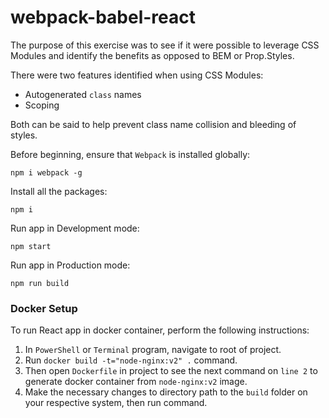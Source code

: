 # webpack-babel-react
The purpose of this exercise was to see if it were possible to leverage CSS Modules and identify the benefits as opposed to BEM or Prop.Styles.

There were two features identified when using CSS Modules:
* Autogenerated `class` names
* Scoping

Both can be said to help prevent class name collision and bleeding of styles.

Before beginning, ensure that `Webpack` is installed globally:

    npm i webpack -g

Install all the packages:

    npm i

Run app in Development mode:

    npm start

Run app in Production mode:

    npm run build  

### Docker Setup
To run React app in docker container, perform the following instructions:
1. In `PowerShell` or `Terminal` program, navigate to root of project.
2. Run `docker build -t="node-nginx:v2" .` command.
3. Then open `Dockerfile` in project to see the next command on `line 2` to generate docker container from `node-nginx:v2` image.
4. Make the necessary changes to directory path to the `build` folder on your respective system, then run command.
